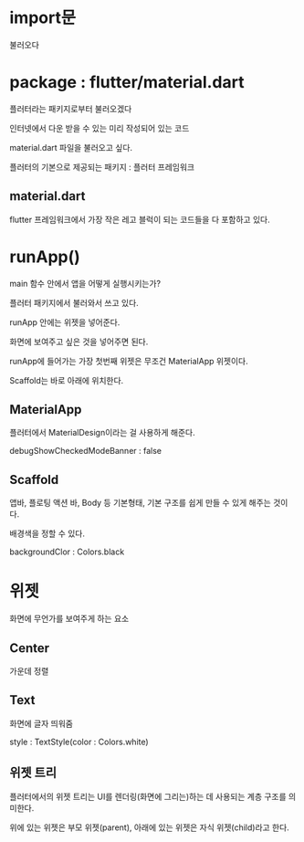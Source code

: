  # import문

 불러오다


 # package : flutter/material.dart

 플러터라는 패키지로부터 불러오겠다

 인터넷에서 다운 받을 수 있는 미리 작성되어 있는 코드

 material.dart 파일을 불러오고 싶다.

 플러터의 기본으로 제공되는 패키지 : 플러터 프레임워크

 ## material.dart

 flutter 프레임워크에서 가장 작은 레고 블럭이 되는 코드들을 다 포함하고 있다.

 # runApp()

 main 함수 안에서 앱을 어떻게 실행시키는가?

 플러터 패키지에서 불러와서 쓰고 있다.

 runApp 안에는 위젯을 넣어준다.

 화면에 보여주고 싶은 것을 넣어주면 된다.

 runApp에 들어가는 가장 첫번째 위젯은 무조건 MaterialApp 위젯이다.

 Scaffold는 바로 아래에 위치한다.

 ## MaterialApp

 플러터에서 MaterialDesign이라는 걸 사용하게 해준다.

  debugShowCheckedModeBanner : false
  
 ## Scaffold

 앱바, 플로팅 액션 바, Body 등 기본형태, 기본 구조를 쉽게 만들 수 있게 해주는 것이다.

 배경색을 정할 수 있다.

 backgroundClor : Colors.black

 # 위젯

화면에 무언가를 보여주게 하는 요소

## Center

가운데 정렬

## Text

화면에 글자 띄워줌

style : TextStyle(color : Colors.white)

## 위젯 트리

플러터에서의 위젯 트리는 UI를 렌더링(화면에 그리는)하는 데 사용되는 계층 구조를 의미한다.

위에 있는 위젯은 부모 위젯(parent), 아래에 있는 위젯은 자식 위젯(child)라고 한다.


